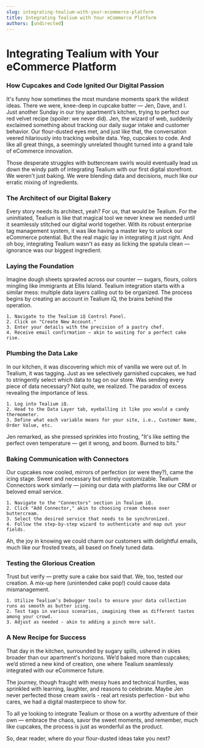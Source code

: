 ```yaml
---
slug: integrating-tealium-with-your-ecommerce-platform
title: Integrating Tealium with Your eCommerce Platform
authors: [undirected]
---
```



# Integrating Tealium with Your eCommerce Platform

### How Cupcakes and Code Ignited Our Digital Passion

It's funny how sometimes the most mundane moments spark the wildest ideas. There we were, knee-deep in cupcake batter — Jen, Dave, and I. Just another Sunday in our tiny apartment’s kitchen, trying to perfect our red velvet recipe (spoiler: we never did). Jen, the wizard of web, suddenly exclaimed something about tracking our daily sugar intake and customer behavior. Our flour-dusted eyes met, and just like that, the conversation veered hilariously into tracking website data. Yep, cupcakes to code. And like all great things, a seemingly unrelated thought turned into a grand tale of eCommerce innovation.

Those desperate struggles with buttercream swirls would eventually lead us down the windy path of integrating Tealium with our first digital storefront. We weren't just baking. We were blending data and decisions, much like our erratic mixing of ingredients.

### The Architect of our Digital Bakery

Every story needs its architect, yeah? For us, that would be Tealium. For the uninitiated, Tealium is like that magical tool we never knew we needed until it seamlessly stitched our digital world together. With its robust enterprise tag management system, it was like having a master key to unlock our eCommerce potential. But the real magic lay in integrating it just right. And oh boy, integrating Tealium wasn't as easy as licking the spatula clean — ignorance was our biggest ingredient.

### Laying the Foundation

Imagine dough sheets sprawled across our counter — sugars, flours, colors mingling like immigrants at Ellis Island. Tealium integration starts with a similar mess: multiple data layers calling out to be organized. The process begins by creating an account in Tealium iQ, the brains behind the operation.

```plaintext
1. Navigate to the Tealium iQ Control Panel.
2. Click on "Create New Account."
3. Enter your details with the precision of a pastry chef.
4. Receive email confirmation — akin to waiting for a perfect cake rise.
```

### Plumbing the Data Lake

In our kitchen, it was discovering which mix of vanilla we were out of. In Tealium, it was tagging. Just as we selectively garnished cupcakes, we had to stringently select which data to tag on our store. Was sending every piece of data necessary? Not quite, we realized. The paradox of excess revealing the importance of less.

```plaintext
1. Log into Tealium iQ.
2. Head to the Data Layer tab, eyeballing it like you would a candy thermometer.
3. Define what each variable means for your site, i.e., Customer Name, Order Value, etc.
```

Jen remarked, as she pressed sprinkles into frosting, "It's like setting the perfect oven temperature — get it wrong, and boom. Burned to bits." 

### Baking Communication with Connectors

Our cupcakes now cooled, mirrors of perfection (or were they?), came the icing stage. Sweet and necessary but entirely customizable. Tealium Connectors work similarly — joining our data with platforms like our CRM or beloved email service.

```plaintext
1. Navigate to the "Connectors" section in Tealium iQ.
2. Click "Add Connector," akin to choosing cream cheese over buttercream.
3. Select the desired service that needs to be synchronized.
4. Follow the step-by-step wizard to authenticate and map out your fields.
```

Ah, the joy in knowing we could charm our customers with delightful emails, much like our frosted treats, all based on finely tuned data.

### Testing the Glorious Creation 

Trust but verify — pretty sure a cake box said that. We, too, tested our creation. A mix-up here (unintended cake pop!) could cause data mismanagement.

```plaintext
1. Utilize Tealium’s Debugger tools to ensure your data collection runs as smooth as butter icing.
2. Test tags in various scenarios, imagining them as different tastes among your crowd.
3. Adjust as needed - akin to adding a pinch more salt.
```

### A New Recipe for Success

That day in the kitchen, surrounded by sugary spills, ushered in skies broader than our apartment's horizons. We’d baked more than cupcakes; we’d stirred a new kind of creation, one where Tealium seamlessly integrated with our eCommerce future. 

The journey, though fraught with messy hues and technical hurdles, was sprinkled with learning, laughter, and reasons to celebrate. Maybe Jen never perfected those cream swirls - real art resists perfection - but who cares, we had a digital masterpiece to show for.

To all ye looking to integrate Tealium or those on a worthy adventure of their own — embrace the chaos, savor the sweet moments, and remember, much like cupcakes, the process is just as wonderful as the product.

So, dear reader, where do your flour-dusted ideas take you next?